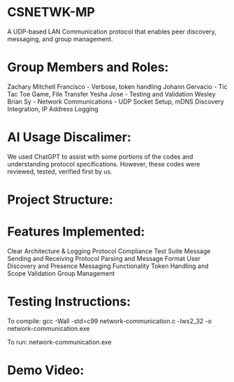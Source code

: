 # CSNETWK-MP
A UDP-based LAN Communication protocol that enables peer discovery, messaging, and group management.

# Group Members and Roles:
Zachary Mitchell Francisco - Verbose, token handling
Johann Gervacio - Tic Tac Toe Game, File Transfer
Yesha Jose - Testing and Validation
Wesley Brian Sy - Network Communications - UDP Socket Setup, mDNS Discovery Integration, IP Address Logging

# AI Usage Discalimer:
We used ChatGPT to assist with some portions of the codes and understanding protocol specifications. However, these codes were reviewed, tested, verified first by us.

# Project Structure:



# Features Implemented:

Clear Architecture & Logging
Protocol Compliance Test Suite
Message Sending and Receiving
Protocol Parsing and Message Format
User Discovery and Presence
Messaging Functionality
Token Handling and Scope Validation
Group Management

# Testing Instructions:

To compile:
gcc -Wall -std=c99 network-communication.c -lws2_32 -o network-communication.exe

To run:
network-communication.exe

# Demo Video: